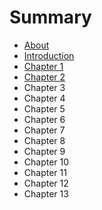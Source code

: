# Summary

* [About](README.md)
* [Introduction](chapter1.md)
* [Chapter 1](chapter_1.md)
* [Chapter 2](chapter_2.md)
* Chapter 3
* Chapter 4
* Chapter 5
* Chapter 6
* Chapter 7
* Chapter 8
* Chapter 9
* Chapter 10
* Chapter 11
* Chapter 12
* Chapter 13


